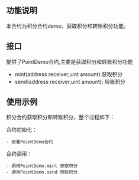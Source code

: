 ## 功能说明
本合约为积分合约demo，获取积分和转账积分功能。

## 接口
提供了PointDemo合约,主要是获取积分和转账积分功能
- mint(address receiver,uint amount):获取积分
- send(address receiver,uint amount): 转账积分


## 使用示例
积分合约获取积分和转账积分，整个过程如下：

合约初始化：

    - 部署PointDemo合约

合约调用：

    - 调用PointDemo.mint 获取积分
    - 调用PointDemo.send 转账积分
